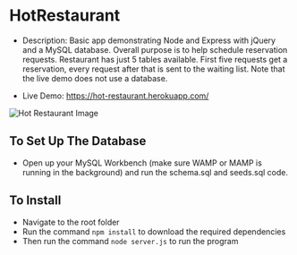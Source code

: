 # HotRestaurant

* Description: Basic app demonstrating Node and Express with jQuery and a MySQL database. Overall purpose is to help schedule reservation requests. Restaurant has just 5 tables available. First five requests get a reservation, every request after that is sent to the waiting list.  Note that the live demo does not use a database.

* Live Demo: <https://hot-restaurant.herokuapp.com/>

![Hot Restaurant Image](https://raw.githubusercontent.com/afhaque/HotRestaurant/master/images-readme/HotRestaurant.png)

## To Set Up The Database

* Open up your MySQL Workbench (make sure WAMP or MAMP is running in the background) and run the schema.sql and seeds.sql code.

## To Install

* Navigate to the root folder
* Run the command `npm install` to download the required dependencies
* Then run the command `node server.js` to run the program
